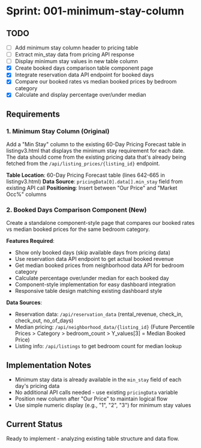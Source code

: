 # Sprint: 001-minimum-stay-column

## TODO
- [ ] Add minimum stay column header to pricing table
- [ ] Extract min_stay data from pricing API response
- [ ] Display minimum stay values in new table column
- [x] Create booked days comparison table component page
- [x] Integrate reservation data API endpoint for booked days
- [x] Compare our booked rates vs median booked prices by bedroom category
- [x] Calculate and display percentage over/under median

## Requirements

### 1. Minimum Stay Column (Original)
Add a "Min Stay" column to the existing 60-Day Pricing Forecast table in listingv3.html that displays the minimum stay requirement for each date. The data should come from the existing pricing data that's already being fetched from the `/api/listing_prices/{listing_id}` endpoint.

**Table Location**: 60-Day Pricing Forecast table (lines 642-665 in listingv3.html)
**Data Source**: `pricingData[0].data[].min_stay` field from existing API call
**Positioning**: Insert between "Our Price" and "Market Occ%" columns

### 2. Booked Days Comparison Component (New)
Create a standalone component-style page that compares our booked rates vs median booked prices for the same bedroom category.

**Features Required**:
- Show only booked days (skip available days from pricing data)
- Use reservation data API endpoint to get actual booked revenue
- Get median booked prices from neighborhood data API for bedroom category
- Calculate percentage over/under median for each booked day
- Component-style implementation for easy dashboard integration
- Responsive table design matching existing dashboard style

**Data Sources**:
- Reservation data: `/api/reservation_data` (rental_revenue, check_in, check_out, no_of_days)
- Median pricing: `/api/neighborhood_data/{listing_id}` (Future Percentile Prices > Category > bedroom_count > Y_values[3] = Median Booked Price)
- Listing info: `/api/listings` to get bedroom count for median lookup

## Implementation Notes
- Minimum stay data is already available in the `min_stay` field of each day's pricing data
- No additional API calls needed - use existing `pricingData` variable
- Position new column after "Our Price" to maintain logical flow
- Use simple numeric display (e.g., "1", "2", "3") for minimum stay values

## Current Status
Ready to implement - analyzing existing table structure and data flow.